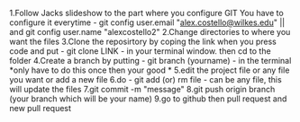 1.Follow Jacks slideshow to the part where you configure GIT You have to configure it everytime - git config user.email "alex.costello@wilkes.edu" || and git config user.name "alexcostello2"
2.Change directories to where you want the files
3.Clone the reposirtory by coping the link when you press code and put - git clone LINK - in your terminal window. then cd to the folder
4.Create a branch by putting - git branch (yourname) - in the terminal *only have to do this once then your good *
5.edit the project file or any file you want or add a new file
6.do - git add (or) rm file - can be any file, this will update the files
7.git commit -m "message"
8.git push origin branch (your branch which will be your name)
9.go to github then pull request and new pull request
